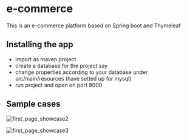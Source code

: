 # e-commerce
This is an e-commerce platform based on Spring boot and Thymeleaf

## Installing the app
- import as maven project 
- create a database for the project say 
- change properties according to your database under src/main/resources (have setted up for mysql)
- run project and open on port 8000

## Sample cases

![first_page_showcase2](https://user-images.githubusercontent.com/6672615/182718593-01a5c173-6409-410c-8a05-bb34b7b7edac.gif)

![first_page_showcase3](https://user-images.githubusercontent.com/6672615/182719425-467e3a69-8ef1-4043-8611-d495d88cf4fd.gif)
